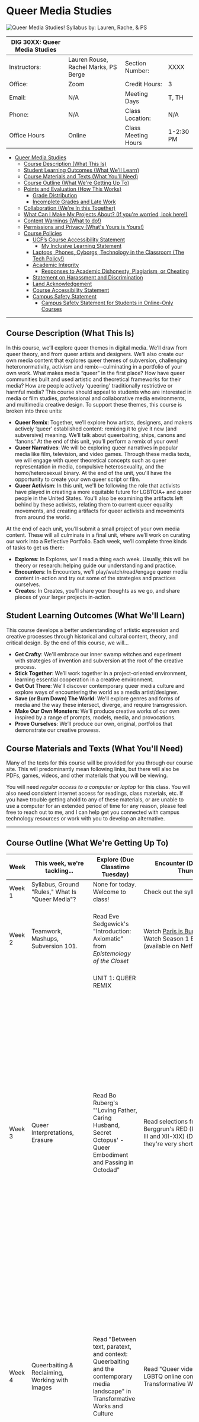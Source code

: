 
# Queer Media Studies

![Queer Media Studies! Syllabus by: Lauren, Rache, & PS](https://github.com/rouselaurenc/historysyllabus/blob/main/SyllabusBanner.png?raw=true  "Course Banner")

| DIG 30XX: Queer Media Studies |  |  |  |
|-|-|-|-|
| Instructors: | Lauren Rouse, Rachel Marks, PS Berge | Section Number: | XXXX |
| Office: | Zoom | Credit Hours: | 3 |
| Email: | N/A | Meeting Days | T, TH |
| Phone: | N/A | Class Location: | N/A |
| Office Hours | Online | Class Meeting Hours | 1-2:30 PM |

<!-- TOC -->

- [Queer Media Studies](#queer-media-studies)
  - [Course Description (What This Is)](#course-description-what-this-is)
  - [Student Learning Outcomes (What We'll Learn)](#student-learning-outcomes-what-well-learn)
  - [Course Materials and Texts (What You'll Need)](#course-materials-and-texts-what-youll-need)
  - [Course Outline (What We're Getting Up To)](#course-outline-what-were-getting-up-to)
  - [Points and Evaluation (How This Works)](#points-and-evaluation-how-this-works)
    - [Grade Distribution](#grade-distribution)
    - [Incomplete Grades and Late Work](#incomplete-grades-and-late-work)
  - [Collaboration (We're In this Together)](#collaboration-were-in-this-together)
  - [What Can I Make My Projects About? (If you're worried, look here!)](#what-can-i-make-my-projects-about-if-youre-worried-look-here)
  - [Content Warnings (What to do!)](#content-warnings-what-to-do)
  - [Permissions and Privacy (What's Yours is Yours!)](#permissions-and-privacy-whats-yours-is-yours)
  - [Course Policies](#course-policies)
    - [UCF’s Course Accessibility Statement](#ucfs-course-accessibility-statement)
      - [My Inclusive Learning Statement](#my-inclusive-learning-statement)
    - [Laptops, Phones, Cyborgs, Technology in the Classroom (The Tech Policy!)](#laptops-phones-cyborgs-technology-in-the-classroom-the-tech-policy)
    - [Academic Integrity](#academic-integrity)
      - [Responses to Academic Dishonesty, Plagiarism, or Cheating](#responses-to-academic-dishonesty-plagiarism-or-cheating)
    - [Statement on Harassment and Discrimination](#statement-on-harassment-and-discrimination)
    - [Land Acknowledgement](#land-acknowledgement)
    - [Course Accessibility Statement](#course-accessibility-statement)
    - [Campus Safety Statement](#campus-safety-statement)
      - [Campus Safety Statement for Students in Online-Only Courses](#campus-safety-statement-for-students-in-online-only-courses)

<!-- /TOC -->

-----

## Course Description (What This Is)

In this course, we’ll explore queer themes in digital media. We’ll draw from queer theory, and from queer artists and designers. We’ll also create our own media content that explores queer themes of subversion, challenging heteronormativity, activism and remix—culminating in a portfolio of your own work. What makes media “queer” in the first place? How have queer communities built and used artistic and theoretical frameworks for their media? How are people actively 'queering' traditionally restrictive or harmful media? This course should appeal to students who are interested in media or film studies, professional and collaborative media environments, and multimedia creative design. To support these themes, this course is broken into three units:

- **Queer Remix**: Together, we’ll explore how artists, designers, and makers actively ‘queer’ established content: remixing it to give it new (and subversive) meaning. We’ll talk about queerbaiting, ships, canons and ‘fanons.’ At the end of this unit, you’ll perform a remix of your own!
- **Queer Narratives**: We will be exploring queer narratives in popular media like film, television, and video games. Through these media texts, we will engage with queer theoretical concepts such as queer representation in media, compulsive heterosexuality, and the homo/heterosexual binary. At the end of the unit, you'll have the opportunity to create your own queer script or film.
- **Queer Activism**: In this unit, we'll be following the role that activists have played in creating a more equitable future for LGBTQIA+ and queer people in the United States. You'll also be examining the artifacts left behind by these activists, relating them to current queer equality movements, and creating artifacts for  queer activists and movements from around the world.
  
At the end of each unit, you’ll submit a small project of your own media content. These will all culminate in a final unit, where we’ll work on curating our work into a Reflective Portfolio. Each week, we’ll complete three kinds of tasks to get us there:

- **Explores**: In Explores, we'll read a thing each week. Usually, this will be theory or research: helping guide our understanding and practice.
- **Encounters**: In Encounters, we’ll play/watch/read/engage queer media content in-action and try out some of the strategies and practices ourselves.
- **Creates**: In Creates, you'll share your thoughts as we go, and share pieces of your larger projects in-action.

## Student Learning Outcomes (What We'll Learn)

This course develops a better understanding of artistic expression and creative processes through historical and cultural content, theory, and critical design. By the end of this course, we will...

- **Get Crafty**: We'll embrace our inner swamp witches and experiment with strategies of invention and subversion at the root of the creative process.
- **Stick Together**: We’ll work together in a project-oriented environment, learning essential cooperation in a creative environment.
- **Get Out There**: We'll discover contemporary queer media culture and explore ways of encountering the world as a media artist/designer.
- **Save (or Burn Down) The World**: We'll explore genres and forms of media and the way these intersect, diverge, and require transgression.
- **Make Our Own Monsters**: We'll produce creative works of our own inspired by a range of prompts, models, media, and provocations.
- **Prove Ourselves**: We’ll produce our own, original, portfolios that  demonstrate our creative prowess.

## Course Materials and Texts (What You'll Need)

Many of the texts for this course will be provided for you through our course site. This will predominantly mean following links, but there will also be PDFs, games, videos, and other materials that you will be viewing.

You will need *regular access to a computer or laptop* for this class. You will also need consistent internet access for readings, class materials, etc. If you have trouble getting ahold to any of these materials, or are unable to use a computer for an extended period of time for any reason, please feel free to reach out to me, and I can help get you connected with campus technology resources or work with you to develop an alternative.

-----

## Course Outline (What We're Getting Up To)

| Week | This week, we're tackling... | Explore (Due Classtime Tuesday) | Encounter (Due Classtime Thurdsay) | Create (Due 11:59pm Sunday) |
|-|-|-|-|-|
| Week 1 | Syllabus, Ground "Rules," What Is "Queer Media"? | None for today. Welcome to class! | Check out the syllabus! :) | Introduce yourself on the class forum. |
| Week 2 | Teamwork, Mashups, Subversion 101. | Read Eve Sedgewick's "Introduction: Axiomatic" from *Epistemology of the Closet* | Watch [Paris is Burning](https://www.youtube.com/watch?v=9LUH8sRwzBs) <br/> Watch Season 1 Episode 1 of Pose (available on Netflix) | **Discuss:** **LAUREN, help, I haven't seen these, can you put a discussion question or two here pls!** </br>**Create:** Connect with your new team members. You'll be working together over the course of the semester to collaborate and share your work. For now, come up with a team name, and post it and your mashup-image below! |
|  |  | UNIT 1: QUEER REMIX |  |  |
| Week 3 | Queer Interpretations, Erasure | Read Bo Ruberg's "'Loving Father, Caring Husband, Secret Octopus' - Queer Embodiment and Passing in Octodad" | Read selections from Chase Berggrun's RED (PDF) (Chapters I-III and XII-XIX) (Don't worry, they're very short). | **Discuss**: Both works for this week engage thinking about 'queer readings' of works that aren't expressly queer or may have even contain homophophobic and transphobic themes. Ruberg challenges us by performing a queer reading on a surprising subject, Octodad. And Chase Berggrun performs an erasure in order to build new layers of personal meaning onto a classic text. In a short post, share your thoughts about how these works challenge/change/re(f)use the meanings of the original. Where have you seen these kinds of ‘reimaginings’ before? If you happen to be familiar with either source, what do you think about Ruberg or Berggrun’s response? If you’re not familiar, how do you see them making it their own? </br>**Create**: This week, you’ll be performing an erasure of your own, our first foray into ‘remix.’ The source of the original text can be anything (though you may find it easier if you can copy the words directly—although editing a photo is perfectly fine, and sometimes more powerful). You might look at: birth certificates, leasing documents, postcards, webpages, news articles, text messages, social media profiles. Copy out words (whole words or parts of them) and—keeping them in order—write something that gives it new meaning. If you are working with images, use our Photo Editing Toolkit to help you. In the end, you decide how much you want it to relate to its source material but do tell us what the source for your erasure was. |
| Week 4 | Queerbaiting & Reclaiming, Working with Images | Read "Between text, paratext, and context: Queerbaiting and the contemporary media landscape" in Transformative Works and Culture | Read "Queer video remix and LGBTQ online communities in" Transformative Works and Culture | **Discuss**: This week, we’ll be thinking about our own remix projects. We’ve looked at queerbaiting, and examples of remix, but in the next two weeks we’ll turn to thinking about how we want to ‘hack’ media narratives ourselves.  After reading the remix project assignment sheet, share a brief proposal for your media project. It’s okay if it’s a little open ended at this stage, but be sure to consider: 1) What you want to use as a source for your project. It can be a single source that you’re cutting/dubbing/altering, or it can be a mashup. 2) What ideas are you hoping to challenge/illuminate/transgress/repurpose from the source? 3) What do you want to express through this remix?   </br>**Create**: Using our video toolkit, and the tricks we’ve learned in class, submit your own Video Haiku project. This video should be no more than 30 seconds long, and can either include: 1) a video with new audio dubbed over it. 2) A cut between two separate clips. 3) A short mashup of visual clips over music. Once you’re done, upload your Haiku with a title, and 1-sentence description below. |
| Week 5 | Hacking Structures, Breaking Rules, Working with Audio/Video | Read "Queer Gaming: Gaming, Hacking, and Going Turbo" by Jack Halberstam from Queer Game Studies (PDF) | Play Porpentine Charity Heartscape's games "Foldscape" <https://porpentine.itch.io/foldscape> and at any one of her other games: <http://slimedaughter.com/games/>. | **Discuss**: This week, we’ve looked at how queer media often subverts conventional structures. With this in mind, think about what kind of structures you’re working with in your Remix project. What kind of expectations will your audience have, given the form? Which of these expectations do you want to break deliberately, and why? Share in a short post how you plan to engage / subvert these structures. </br>**Create**: Share an update of your Remix Project so far. You might include a screenshot, a short snippet, a storyboard, a clip or two, art-in-progress, whatever you have at this point, as well as one or two questions that you’re thinking about moving forward. |
| Week 6 | Remix Project Week! | Bring to class one example of a "reclaiming": Fiction, art, image, video, hashtags—something that remakes the original in a subversive way. | Bring to class a working prototype of your Remix Project to share with your teams. | REMIX PROJECT DUE BY 11:59PM! Good luck!  |
|  |  | UNIT 2: QUEER NARRATIVES |  |  |
| Week 7 | Queer Video Games: the Importance of Queer Representation| Read "Putting the Gay in Games: Cultural Production and GLBT Content in Video Games" by Adrienne Shaw | Play The Fullbright Company's *Gone Home* (available on Steam) | **Discuss:** Critically engage Gone Home’s depiction of a queer narrative by connecting your  impressions of the game with Shaw’s critique of GLBT representation in video games. <br/> **Create:** Select, briefly describe, and analyze your own example of queer representation in popular media (TV, film, or video games). How does the text represent its queer characters, and what are the some affordances and/or drawbacks of how that queer narrative is presented? |
| Week 8 | Queer Film: Heteronormativity, Masculinity, and Race | Read C.J. Pascoe's *Dude You're a Fag: Masculinity and Sexuality in High School* Chapter 4 (PDF) | Watch Barry Jenkins' *Moonlight* (currently available on Netflix) | **Discuss:** How does Pascoe’s concept of “compulsive heterosexuality” apply to Chiron’s story in Moonlight? What aspects of Chiron’s identity (race, gender, sexuality) are impacted by his adolescent upbringing, and the expectations of masculinity in his community? <br/> **Create:** Submit a short description of the story for your queer film script or short film, including which format you will choose and what impact you hope your film will make. |
| Week 9 | Queer Television: Pan/Bisexuality and the Homo/Heterosexual Binary | Read Maria San Filippo's *The B Word* Epilogue and Introduction | Watch Schitt's Creek Season 1 Episode 10 "Honeymoon" and Season 5 Episode 11 "Meet the Parents" (currently available on Netflix) | **Discuss:** In what ways does David’s pansexual identity in Schitt’s Creek “subvert, or ‘unthink’ monosexuality” (San Filippo 18)? In what ways might Patrick’s reluctance to come out be reflective of the monosexual and heterosexual assumptions that San Filippo discusses? <br/> **Create:** Share the first scene of your short film script or footage, and give us a "check-in" on your progress |
| Week 10 | Queer Short Film Project Week! | Watch the short film "Listen" available on Vimeo | Bring a rough draft of your script or an early edit of your film | **Create:** Either write a brief script for a short film, or shoot your own video, that tells an original story with queer characters or themes. This narrative should both be personally impactful to you and should engage with the ideas and issues surrounding queer representation in media that we explored in the unit.  **Queer Narrative Project due by 11:59 PM**. You've got this! |
|  |  | UNIT 3: QUEER ACTIVISM |  |  |
| Week 11 | Beyond the Hetero/Homosexual Binary | Read ["Punks, Bulldaggers, and Welfare Queens: The Radical Potential of Queer Politics?"](https://doi.org/10.1215/10642684-3-4-437) by Cathy J. Cohen and "Captialism and Gay Identity" by John D'Emilio | Watch *Pride* (2014 film); available on Amazon Prime or YouTube | Discuss: Research a queer activist (doesn't have to be a US activist or within the last 100 years). Why did you choose them? What is inspirational about their activism? How has their work persisted to today's queer activism? Create: Make a small bio for the activist (like one you might find on a professional website). |
| Week 12 | The AIDS Epidemic | Read "Critical Investments: AIDS, Christopher Reeve, and Queer/Disability Studies" by Robert McRuer and "Portraits of People with AIDS" from *Melancholia and Moralism: Essays on AIDS and Queer Politics* by Douglas Crimp | Watch *How to Survive a Plague* (2014 film); available on Amazon and view the [Interactive AIDS Quilt](https://www.aidsmemorial.org/interactive-aids-quilt) | Discuss: Consider the ways in which the COVID-19 pandemic and AIDS were covered by the media; how were these two epidemics treated similarly/differently?  Think about the similarlities and differences in how each has affect the queer community. Then, think about the artifacts that we have left over from the AIDS epidemic; how might the ones from the COVID-19 pandemic be similar? Create: Compose a twitter thread addressing the similarities/differences between the media/social media coverage of the AIDS epidemic and the COVID-19 pandemic. |
| Week 13 | The People of Color Who Built this Movement | Read ["The Combahee River Collective Statement"](https://www.blackpast.org/african-american-history/combahee-river-collective-statement-1977/) and “La Güera" by Cherríe Moraga, "The Master's Tools will Never Dismantle the Master's House" by Audre Lorde, and "Revolution: It's Not Neat or Pretty or Quick" by Pat Parker from *This Bridge Called My Back: Writings By Radical Women of Color* | Watch *The Death and Life of Marsha P. Johnson*; found on Netflix; and [*Kai Shappley: A Trans Girl Growing Up In Texas*]( https://www.them.us/video/watch/kai-shappley-a-trans-girl-growing-up-in-texas) | Discuss: Current debates in queer activism including bathroom bills, gay marraige and adoption, and high rates of violence against trans women of color. Consider the intersections of race, gender, class, and socioeconimic status. Create: Think about the historical artifacts that we've been working with in class; how might these artifacts compose a collection about queer activism? Begin brainstorming ideas for your creative project. |
| Week 14 | History in the Present | Read ["Old Objects, new media: Historical collections, digitization, and affect"](https://journals.sagepub.com/doi/10.1177/1359183512453534) by Jenny Newell and two current news articles about queer activism. You can also view a Ted Talk/news segment, listen to a podcast, or read poetry/fictional works about the current event. | Bring your current event to share with class members. | Create: An artifact about queer activism/t we haven't covered in class (can be a current movement). Artifacts can be a website or blog post, podcast, short video, Twitter/Instagram account, art piece, etc. Due by 11:59 PM! |
|Week 15 | Reflective Portfolio| Workshop Day: Bring your 3 unit projects to class, along with some initial ideas for your reflective portfolio. | Showcase: Bring an early draft of your Reflective Portfolio to share with the class, and get some feedback from your peers |
|Week 16 | Reflective Portfolio Cont.| NO CLASS: Use this week to work on your Reflective Portfolios | NO CLASS: Use this week to work on your Reflective Portfolios | Final project due! |

-----

## Points and Evaluation (How This Works)

This class uses a point-based grading system that is seperate from its system for feedback. This is so that you can comfortably experiment with strategies and ideas in a risk-free environment.

What this means is **as long as you complete the basic requirements laid out for each assignment, you will receive the full points possible.** However, I will be providing you detailed qualitative feedback on your analyses and your projects based on the goals that you communicate in your proposals. This feedback, however, will not result in lost points.

Otherwise, points will be used to determine your final grade according to the following:

| Assignment | Point Value |
|-|-|
| Creates (12 total, 2.5 Points Each) | 25 (30 possible) |
| Remix Project | 5 Points |
| Narrative Project | 10 Points |
| Activism Project | 10 Points |
| Final Reflective Portfolio | 50 Points |
| **TOTAL** | **100 Points** |

Note that you are only expected to *complete 10 of the twelve* Creates, though you can complete all of them for extra credit.

**Remix Project (5 points):** The remix project will invite you to take all our musings about hacking, reimagining, and repurposing narratives and structures to make new ones! For this project, you'll become familiar with one of the media toolkits for this course to create: 1) audio remixes (Mashup of songs and sounds, a dubbing, original musical cover, etc.) 2) visual remixes (edited photos, erasures, superimpositions, etc.) 3) video remixes (fancuts, video haikus, mashups, fake trailers, etc.). Your goal for this project is to explore themes you want to express, and get familiar with the digital tools you most want to learn. Your Remix Project should consist of *either*: a small collection of 2-5 smaller works (single image edits, short audio clips, 30 second videos, etc.) or a single, longer work (something involving original art or recording, a longer video or audio remix). There's a lot of freedom here, but you'll be proposing your idea early in the unit, and getting feedback from your peers and me to help shape your explorations.

**Narrative Project (10 points):** You will create either a brief script for a short film, or shoot your own video, that tells an original story with queer characters or themes. This narrative should both be personally impactful to you and should engage with the ideas and issues surrounding queer representation in media that we explored in the unit.  

**Activism Project (10 points):** [Lauren]

The **Final Reflective Portfolio (25 points)** will include revisions of your other projects, as well as a critical reflection. This reflection can either be theoretical (a theory about Queer Media) or artistic (exploring your own position or growth as a media artist and designer).

There will be opportunities to earn extra points on the unit projects and final portfolio, for work that goes above and beyond. There is unlikely to be extra credit in additional assignments.

### Grade Distribution

Point totals will be distributed through Canvas. Final point totals will be calculated according to the above table. Each point is a grade-point percentage (so a final score of 98 will mean a grade total of 98%). Additional feedback will be given in the forms of individualized notes and comments. This feedback is for you to build your portfolio and explore your media theory and practice, and will not be held against your numeric grade.

### Incomplete Grades and Late Work

Late work is accepted as long as it submitted within 1 week of the original deadline, or with instructor approval. Any extensions that have been asked for **24 hours** ahead of the deadline of a project or assignment will be granted. The Final Reflective Portfolio, however, must be submitted on time. Be wary that leaving assignments to run past their deadline can make it harder to stay on course; communicate with me if you are having difficulties meeting the required deadlines.

You will not earn points for assignments that are left unsubmitted at the end of the semester.

## Collaboration (We're In this Together)

> As a wise meme once said: I want my groupmates to attend my funeral, so that they can let me down one last time.

This class will involve a significant amount of group-work (and group-play!) as the semester unfolds. You will be sharing your work, ideas, projects, gossip, etc.—and learning to work in a community is a crucial part of the media world. For this class, you and several other students will be grouped into teams. Each of you will have a role in this team, and you’ll often work on assignments, projects, and workshops together.

In the event of any difficulty or breakdowns in communication amongst team members, let me know immediately, and I will assist your group a team meeting. During this meeting and we will write up a Group Contract together that clarifies expectations amongst group members (and specifies consequences). This will be decided by the team members, and then signed into syllabus law. I will then enforce the contract your team has established.

## What Can I Make My Projects About? (If you're worried, look here!)

You are encouraged to produce media about anything you want to! There are, however, a few limitations and boundaries I want to establish:

1. I do request that you adhere to the policy on content warnings. (See below.)

2. Please do not, under any circumstances, write about or make references to any other person in this class without their express and documented consent. (That does include me. 😊)

If you are making stuff about other people who are not in this class, but who are (1) real and (2) living, for the sake of this class, you do not need to seek their permission. However, you may choose to anonymize them (different names, initials, etc.), or to fictionalize pertinent identifying details. If you decide to publish the work, however, it is usually appropriate to seek their consent as well. (n.b.: This does not necessarily mean that you are obligated to show those people your work, although depending on the content of your piece, that may also be warranted).

If you have any concerns, please don’t hesitate to bring it up in class or reach out to me.

## Content Warnings (What to do!)

Media projects are inherently personal endeavors. This is an excellent and necessary thing; it also spawns some ethical difficulties unique to the field, many of which will rear their heads during the course of this semester.

We will be reading/viewing things that you may find personally offensive or discomfiting. Sometimes work we are examining for class might make you uncomfortable; sometimes work produced by your classmates might have that same effect. There are some things we’ll be examining that even make me a bit uncomfortable! You are not required to like everything. Far from it. You will learn plenty by hating some of the things in this class. What I ask, however, is that you approach the work respectfully, and with the question of “what can I take away from this? What can I steal and use?”

**Content Warnings on class works**: With that said, every work that I will give or assign you in this class is clearly labelled with content warnings, to specify potentially triggering or disturbing content. You can trust your own feelings about whether or not this will be material you can handle—all I ask is that you be true to yourself, andjust let  me know if you need to excuse yourself from a discussion or activity as a result.

**Content Warnings on your projects:** Some of you may choose to write about things that are difficult, personal, violent, or disturbing. You are allowed to create meida these things! The only rule is that if you are including content that may evoke a potentially traumatic reaction in a viewer (and bear in mind, we cannot know our audience's reactions—we can only guess), that you clearly label this with a content warning at the top of the document or piece.

*Examples of content warnings:*
• Contains extensive profanity, or racial slurs, etc.
• Contains violence, body-horror, sexual assault, physical or verbal abuse, suicide, or other triggering experiences.
• Contains racism, misogyny, ableism, homophobia, etc.
• Contains horror (and remember some people are easily scared), sexual material, or animal cruelty.

Remember, content warnings are not ‘apologies.’ They are a kindness to your audience, whose personal experiences we cannot anticipate. You don’t want to ruin someone’s day by accidentally bringing up a host of traumas; and this is how we avoid that.

## Permissions and Privacy (What's Yours is Yours!)

Whether you think about it this way or not, over the course of this semester you will be making art. This art belongs to you—not the school, not me, not anyone else. As a result of this, I will often advise you about the best ways to keep your work as private or publicly-available as you want. With that being said: please be aware that if you put work, which you may decide to publish some day in the future, onto a public website, some journals and publishers will consider that “self-publication.”

Over the course of this class, I will provide you guidance on how to keep your content accessible within the dynamics of our class without making it publicaly visible. If you put your content on any other site, or choose not to use our course login, you will be responsible for managing the privacy of your own work.

*As a result, it is expected that you keep your peers’ work off of any public spaces without consulting them first, and take consideration before publicizing your work digitally*. We will discuss this more as the semester goes on.

Finally, you will have total privacy control over the content you make in this course. You can, at any time, revoke or grant viewership permissions. My only request is that you make the required content visible to me, and your group mates (where required). Otherwise, you don’t have to share anything you don’t want to. After the semester is over (and final grades are posted), you will be welcome to remove the site at your leisure.

**Finally, if you make something that you later decide you are uncomfortable sharing with the class or your peers, just come talk to me—we will work it out.**

-----

## Course Policies

### UCF’s Course Accessibility Statement

The University of Central Florida is committed to providing access and inclusion for all persons with disabilities. This syllabus is available in alternate formats upon request. Students with disabilities who need specific access in this course, such as accommodations, should contact the professor as soon as possible to discuss various access options. Students may also connect with Student Accessibility Services (Ferrell Commons, 7F, Room 185, sas@ucf.edu, phone (407) 823-2371). Through Student Accessibility Services, a Course Accessibility Letter may be created and sent to professors, which informs faculty of potential access and accommodations.

#### My Inclusive Learning Statement

No two people learn exactly the same way. If you find that the materials are difficult for you to absorb, don’t assume right away that you don’t understand the material! Perhaps you prefer to process information through speaking or listening, but all I am providing are written handouts, making it difficult for you to process. If there are aspects of the design, instruction, and/or experiences within this course that result in barriers to your inclusion or accurate assessment of achievement, please notify me as soon as possible.

Disabilities are visible and invisible, documented and undocumented: I do not distinguish between these designations. If you have a disability, or think you may have a disability, I encourage you to speak with me as soon as you can about your learning needs and how I can best accommodate them, and/or contact Student Accessibility Services (SAS) [see contact information above].

I do not require documentation for accessibility in my classroom. If you have learning needs from me that I'm not meeting, you can come tell me. You may contact SAS without notifying me if you wish; you may also speak with me without contacting SAS at all.

### Laptops, Phones, Cyborgs, Technology in the Classroom (The Tech Policy!)

Given that this is a media course, it will often be necessary that we have access to laptops/internet-capable-technology for composing, viewing materials, and working in groups. The use of electronic devices will be permitted generously.

I do request, however that your phone be put on silent and put away unless it is being used for class purposes. Otherwise, I ask that you generally honor the “3 second rule” (you may quickly check your phone, reply to a quick message and such, but then please return it to your pocket/desk/bag). If there is an emergency and you need to use your phone or be “on-call,” just let me know. Use of laptops in class should be focused on classroom materials and at appropriate times.

### Academic Integrity

Students should familiarize themselves with UCF’s Rules of Conduct at <https://scai.sdes.ucf.edu/student-rules-of-conduct/>. According to Section 1, “Academic Misconduct,” students are prohibited from engaging in

1. Unauthorized assistance: Using or attempting to use unauthorized materials, information or study aids in any academic exercise unless specifically authorized by the instructor of record. The unauthorized possession of examination or course-related material also constitutes cheating.
2. Communication to another through written, visual, electronic, or oral means: The presentation of material which has not been studied or learned, but rather was obtained through someone else’s efforts and used as part of an examination, course assignment, or project.
3. Commercial Use of Academic Material: Selling of course material to another person, student, and/or uploading course material to a third-party vendor without authorization or without the express written permission of the university and the instructor. Course materials include but are not limited to class notes, Instructor’s PowerPoints, course syllabi, tests, quizzes, labs, instruction sheets, homework, study guides, handouts, etc.
4. Falsifying or misrepresenting the student’s own academic work.
5. Plagiarism: Using or appropriating another’s work without any indication of the source, thereby attempting to convey the impression that such work is the student’s own.
6. Multiple Submissions: Submitting the same academic work for credit more than once without the express written permission of the instructor.
7. Helping another violate academic behavior standards.
8. Soliciting assistance with academic coursework and/or degree requirements.

#### Responses to Academic Dishonesty, Plagiarism, or Cheating

Students should also familiarize themselves with the procedures for academic misconduct in UCF’s student handbook, The Golden Rule <https://goldenrule.sdes.ucf.edu/>. UCF faculty members have a responsibility for students’ education and the value of a UCF degree, and so seek to prevent unethical behavior and respond to academic misconduct when necessary. Penalties for violating rules, policies, and instructions within this course can range from a zero on the exercise to an “F” letter grade in the course. In addition, an Academic Misconduct report could be filed with the Office of Student Conduct, which could lead to disciplinary warning, disciplinary probation, or deferred suspension or separation from the University through suspension, dismissal, or expulsion with the addition of a “Z” designation on one’s transcript.

Being found in violation of academic conduct standards could result in a student having to disclose such behavior on a graduate school application, being removed from a leadership position within a student organization, the recipient of scholarships, participation in University activities such as study abroad, internships, etc.

Let’s avoid all of this by demonstrating values of honesty, trust, and integrity. No grade is worth compromising your integrity and moving your moral compass. Stay true to doing the right thing: take the zero, not a shortcut.

### Statement on Harassment and Discrimination

I will not allow any form of harassment, or discrimination based on race, religion, gender identity, pronouns, sexual orientation, ability, etc. in any course assignments, discussions, or messages. If you or a classmate is experiencing harassment or discrimination in any form from another student or university employee, please reach out to me and I will provide any assistance that I can. For UCF’s policies on harassment and discrimination, see the Let's Be Clear website.

### Land Acknowledgement

We acknowledge, with respect, that the land we are on today is the traditional and ancestral homelands of the Seminole, Miccosukee, Timucua, and numerous other Native tribes. We also acknowledge the manipulation, coercion, and violence enacted against these nations, including the Treaties of Moultrie Creek, Payne’s Landing, and Pensacola, which now afford us access to the land, water, and air of these Nations’ traditional homelands. We recognize the violent past and dire, ongoing costs to Native Nations and peoples on whose land this university -- now a place of learning and socialization -- was built upon. We recognize the Indigenous peoples as original stewards of this land and all the relatives within it.

We understand that acknolwedgement is not enough and that we, as a course community, as a department, and as an institution, should actively work towards decolonization and the return of Native lands to Native peoples. This acknowledgement acts as a conversation starter, one that needs to be had in this country where so many Native lives have been lost to a inhospitable government and its people, and that only through action, and not just words in fancy statements, will we be able to truly honor the Native people and their land.

### Course Accessibility Statement

The University of Central Florida is committed to providing access and inclusion for all persons with disabilities. Students with disabilities who need access to course content due to course design limitations should contact the professor as soon as possible. Students should also connect with Student Accessibility Services (SAS) <http://sas.sdes.ucf.edu/> (Ferrell Commons 185, sas@ucf.edu, phone 407-823-2371). For students connected with SAS, a Course Accessibility Letter may be created and sent to professors, which informs faculty of potential course access and accommodations that might be necessary and reasonable. Determining reasonable access and accommodations requires consideration of the course design, course learning objectives and the individual academic and course barriers experienced by the student. Further conversation with SAS, faculty and the student may be warranted to ensure an accessible course experience.

### Campus Safety Statement

Emergencies on campus are rare, but if one should arise during class, everyone needs to work together. Students should be aware of their surroundings and familiar with some basic safety and security concepts.

- In case of an emergency, dial 911 for assistance.
- Every UCF classroom contains an emergency procedure guide posted on a wall near the door. Students should make a note of the guide’s physical location and review the online version at <http://emergency.ucf.edu/emergency_guide.html>.
Students should know the evacuation routes from each of their classrooms and have a plan for finding safety in case of an emergency.
- If there is a medical emergency during class, students may need to access a first-aid kit or AED (Automated External Defibrillator). To learn where those are located, see <https://ehs.ucf.edu/automated-external-defibrillator-aed-locations>.
- To stay informed about emergency situations, students can sign up to receive UCF text alerts by going to <https://my.ucf.edu> and logging in. Click on “Student Self Service” located on the left side of the screen in the toolbar, scroll down to the blue “Personal Information” heading on the Student Center screen, click on “UCF Alert”, fill out the information, including e-mail address, cell phone number, and cell phone provider, click “Apply” to save the changes, and then click “OK.”
- Students with special needs related to emergency situations should speak with their instructors outside of class.
- To learn about how to manage an active-shooter situation on campus or elsewhere, consider viewing this video (<https://youtu.be/NIKYajEx4pk>).

#### Campus Safety Statement for Students in Online-Only Courses

Though most emergency situations are primarily relevant to courses that meet in person, such incidents can also impact online students, either when they are on or near campus to participate in other courses or activities or when their course work is affected by off-campus emergencies. The following policies apply to courses in online modalities.

- To stay informed about emergency situations, students can sign up to receive UCF text alerts by going to <https://my.ucf.edu> and logging in. Click on “Student Self Service” located on the left side of the screen in the toolbar, scroll down to the blue “Personal Information” heading on the Student Center screen, click on “UCF Alert”, fill out the information, including e-mail address, cell phone number, and cell phone provider, click “Apply” to save the changes, and then click “OK.”
- Students with special needs related to emergency situations should speak with their instructors outside of class.

**Deployed Active Military Students:** Students who are deployed active duty military and/or National Guard personnel and require accommodation should contact their instructors as soon as possible after the semester begins and/or after they receive notification of deployment to make related arrangements.

**Make-Up Assignments for Authorized University Events or Co-curricular Activities:** Students who represent the university in an authorized event or activity (for example, student-athletes) and who are unable to meet a course deadline due to a conflict with that event must provide the instructor with documentation in advance to arrange a make-up. No penalty will be applied. For more information, see the UCF policy at <https://policies.ucf.edu/documents/4-401.pdf>

**Religious Observances**: Students must notify their instructor in advance if they intend to miss class for a religious observance. For more information, see the UCF policy at <http://regulations.ucf.edu/chapter5/documents/5.020ReligiousObservancesFINALJan19.pdf>.

**University-Wide Face Covering Policy for Common Spaces and Face-to-Face Classes**: To protect members of our community, everyone is required to wear a facial covering inside all common spaces including classrooms <https://policies.ucf.edu/documents/PolicyEmergencyCOVIDReturnPolicy.pdf>. Students who choose not to wear facial coverings will be asked to leave the classroom by the instructor. If they refuse to leave the classroom or put on a facial covering, they may be considered disruptive (please see the Golden Rule for student behavior expectations). Faculty have the right to cancel class if the safety and well-being of class members are in jeopardy. Students will be responsible for the material that would have been covered in class as provided by the instructor.

**Notifications in Case of Changes to Course Modality**: Depending on the course of the pandemic during the semester, the university may make changes to the way classes are offered. If that happens, please look for announcements or messages in Webcourses@UCF or Knights email about changes specific to this course.

**COVID-19 and Illness Notification**: Students who believe they may have a COVID-19 diagnosis should contact UCF Student Health Services (407-823-2509) so proper contact tracing procedures can take place.

Students should not come to campus if they are ill, are experiencing any symptoms of COVID-19, have tested positive for COVID, or if anyone living in their residence has tested positive or is sick with COVID-19 symptoms. CDC guidance for COVID-19 symptoms is located here: <https://www.cdc.gov/coronavirus/2019-ncov/symptoms-testing/symptoms.html>

Students should contact their instructor(s) as soon as possible if they miss class for any illness reason to discuss reasonable adjustments that might need to be made. When possible, students should contact their instructor(s) before missing class.

**In Case of Faculty Illness**: If the instructor falls ill during the semester, there may be changes to this course, including having a backup instructor take over the course. Please look for announcements or mail in Webcourses@UCF or Knights email for any alterations to this course.

**Email Policy**: Students may have multiple emails recorded with the university, including “campus email” and “personal email,” and they may be confused about how you will communicate with them. The following is a statement appropriate for distribution to your classes or for inclusion on your syllabus:

In this class our official mode of communication is through email. All communication between student and instructor and between student and student should be respectful and professional. As of 2009, Knightsmail is the only official student email at UCF. Class rosters list Knightsmail addresses rather than external email addresses, and all official class communications will be sent only to the Knightsmail addresses. Students are responsible for checking their Knightsmail accounts regularly. See <www.knightsemail.ucf.edu> for further information.

If you instead use Webcourses to communicate with students by email, here is a sample statement for the syllabus:

In this class our official mode of communication is through email located inside Webcourses. All communication between student and instructor and between student and student should be respectful and professional. It is the student’s responsibility to check the “coursemail” tool frequently. You may also wish to create a Knight’s Email account at <www.knightsemail.ucf.edu> for separate official communication from the university.

**Course Accessibility and Disability COVID-19 Supplemental Statement**: Accommodations may need to be added or adjusted should this course shift from an on-campus to a remote format. Students with disabilities should speak with their instructor and should contact sas@ucf.edu to discuss specific accommodations for this or other courses.
